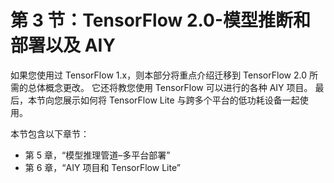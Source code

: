 # 第 3 节：TensorFlow 2.0-模型推断和部署以及 AIY

如果您使用过 TensorFlow 1.x，则本部分将重点介绍迁移到 TensorFlow 2.0 所需的总体概念更改。 它还将教您使用 TensorFlow 可以进行的各种 AIY 项目。 最后，本节向您展示如何将 TensorFlow Lite 与跨多个平台的低功耗设备一起使用。

本节包含以下章节：

*   第 5 章，“模型推理管道–多平台部署”
*   第 6 章，“AIY 项目和 TensorFlow Lite”